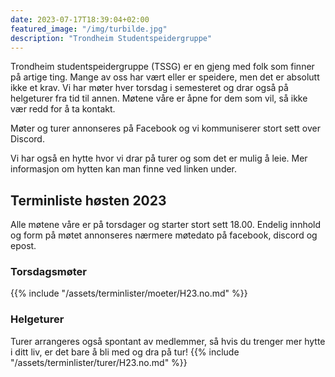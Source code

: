 ```yaml
---
date: 2023-07-17T18:39:04+02:00
featured_image: "/img/turbilde.jpg"
description: "Trondheim Studentspeidergruppe"
---
```


Trondheim studentspeidergruppe (TSSG) er en gjeng med folk som finner på artige ting.
Mange av oss har vært eller er speidere, men det er absolutt ikke et krav.
Vi har møter hver torsdag i semesteret og drar også på helgeturer fra tid til annen.
Møtene våre er åpne for dem som vil, så ikke vær redd for å ta kontakt.

Møter og turer annonseres på Facebook og vi kommuniserer stort sett over Discord.

Vi har også en hytte hvor vi drar på turer og som det er mulig å leie.
Mer informasjon om hytten kan man finne ved linken under.

## Terminliste høsten 2023

Alle møtene våre er på torsdager og starter stort sett 18.00.
Endelig innhold og form på møtet annonseres nærmere møtedato på facebook, discord og epost.

### Torsdagsmøter

{{% include "/assets/terminlister/moeter/H23.no.md" %}}

### Helgeturer

Turer arrangeres også spontant av medlemmer, så hvis du trenger mer hytte i ditt liv, er det bare å bli med og dra på tur!
{{% include "/assets/terminlister/turer/H23.no.md" %}}
